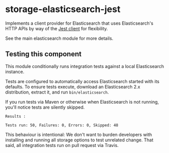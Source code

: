 # storage-elasticsearch-jest

Implements a client provider for Elasticsearch that uses Elasticsearch's HTTP APIs by way of the [Jest client](https://github.com/searchbox-io/Jest) for flexibility.

See the main elasticsearch module for more details.

## Testing this component
This module conditionally runs integration tests against a local Elasticsearch instance.

Tests are configured to automatically access Elasticsearch started with its defaults.
To ensure tests execute, download an Elasticsearch 2.x distribution, extract it, and run `bin/elasticsearch`. 

If you run tests via Maven or otherwise when Elasticsearch is not running,
you'll notice tests are silently skipped.
```
Results :

Tests run: 50, Failures: 0, Errors: 0, Skipped: 48
```

This behaviour is intentional: We don't want to burden developers with
installing and running all storage options to test unrelated change.
That said, all integration tests run on pull request via Travis.
